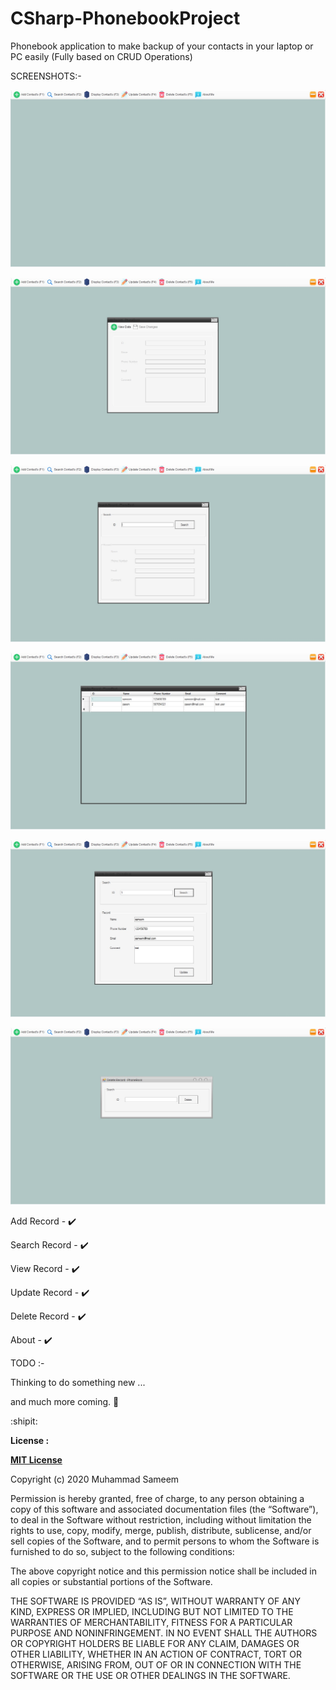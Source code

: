 # CSharp-PhonebookProject

Phonebook application to make backup of your contacts in your laptop or PC easily (Fully based on CRUD Operations)


SCREENSHOTS:-

![](./Images/1-Phonebook-Snip.jpg)

![](./Images/2-Phonebook-Snip.jpg)

![](./Images/3-Phonebook-Snip.jpg)

![](./Images/4-Phonebook-Snip.jpg)

![](./Images/5-Phonebook-Snip.jpg)

![](./Images/6-Phonebook-Snip.jpg)


Add Record - :heavy_check_mark:

Search Record - :heavy_check_mark:

View Record - :heavy_check_mark:

Update Record - :heavy_check_mark:

Delete Record - :heavy_check_mark:

About - :heavy_check_mark:

TODO :-

Thinking to do something new ...

and much more coming. :eyes:

:shipit:

<b>License :</b>

<b><u>MIT License</u></b>

Copyright (c) 2020 Muhammad Sameem

Permission is hereby granted, free of charge, to any person obtaining a copy of this software and associated documentation files (the “Software”), to deal in the Software without restriction, including without limitation the rights to use, copy, modify, merge, publish, distribute, sublicense, and/or sell copies of the Software, and to permit persons to whom the Software is furnished to do so, subject to the following conditions:

The above copyright notice and this permission notice shall be included in all copies or substantial portions of the Software.

THE SOFTWARE IS PROVIDED “AS IS”, WITHOUT WARRANTY OF ANY KIND, EXPRESS OR IMPLIED, INCLUDING BUT NOT LIMITED TO THE WARRANTIES OF MERCHANTABILITY, FITNESS FOR A PARTICULAR PURPOSE AND NONINFRINGEMENT. IN NO EVENT SHALL THE AUTHORS OR COPYRIGHT HOLDERS BE LIABLE FOR ANY CLAIM, DAMAGES OR OTHER LIABILITY, WHETHER IN AN ACTION OF CONTRACT, TORT OR OTHERWISE, ARISING FROM, OUT OF OR IN CONNECTION WITH THE SOFTWARE OR THE USE OR OTHER DEALINGS IN THE SOFTWARE.
